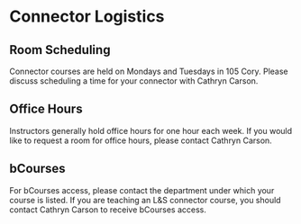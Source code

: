 # Connector Logistics

## Room Scheduling

Connector courses are held on Mondays and Tuesdays in 105 Cory. Please discuss scheduling a time for your connector with Cathryn Carson.

## Office Hours

Instructors generally hold office hours for one hour each week. If you would like to request a room for office hours, please contact Cathryn Carson.

## bCourses

For bCourses access, please contact the department under which your course is listed. If you are teaching an L&S connector course, you should contact Cathryn Carson to receive bCourses access.

